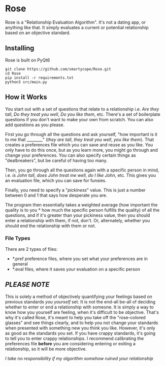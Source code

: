 # Rose
Rose is a "Relationship Evaluation Algorithm". It's not a dating app, or anything like that. It simply evaluates a current or potential relationship based on an objective standard.

## Installing
Rose is built on PyQt6
```
git clone https://github.com/smartycope/Rose.git
cd Rose
pip install -r requirements.txt
python3 src/main.py
```

## How it Works
You start out with a set of questions that relate to a relationship i.e. *Are they tall*, *Do they treat you well*, *Do you like them*, etc. There's a set of boilerplate questions if you don't want to make your own from scratch. You can also add questions as you please.

First you go through all the questions and ask yourself, "how important is it to me that ________" (*they are tall*, *they treat you well*, *you like them*). That creates a preferences file which you can save and reuse as you like. You only have to do this once, but as you learn more, you might go through and change your preferences. You can also specify certain things as "dealbreakers", but be careful of having too many.

Then, you go through all the questions again with a specific person in mind, i.e. *is John tall*, *does John treat me well*, *do I like John*, etc. This gives you an evaluation file, which you can save for funsies.

Finally, you need to specify a "*pickiness*" value. This is just a number between 0 and 1 that says how desperate you are.

The program then essentially takes a weighted average (how important the quality is to you * how much the specific person fulfills the quality) of all the questions, and if it's greater than your pickiness value, then you should enter a relationship with them, if not, don't. Or, alternately, whether you should end the relationship with them or not.

### File Types
There are 2 types of files:
- *.pref preference files, where you set what your preferences are in general
- *.eval files, where it saves your evaluation on a specific person

## *PLEASE NOTE*
This is solely a method of objectively quantifying your feelings based on previous standards *you yourself* set. It is not the end-all be-all of deciding whether to enter or end a relationship with someone. It is simply a way to know how you yourself are feeling, when it's difficult to be objective. That's why it's called Rose, it's meant to help you take off the "rose-colored glasses" and see things clearly, and to help you not change your standards when presented with something new you think you like. However, it's only as good as the standards you set. If you have crappy standards, it's going to tell you to enter crappy relationships. I recommend calibrating the preferences file **before** you are considering entering or exiting a relationship, so it will be more objective.

*I take no responsibility if my algorithm somehow ruined your relationship*
